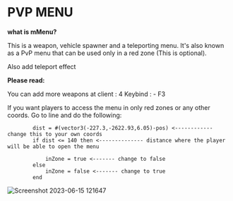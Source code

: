 # PVP MENU

**what is mMenu?**

This is a weapon, vehicle spawner and a teleporting menu. It's also known as a PvP menu that can be used only in a red zone (This is optional). 

Also add teleport effect

**Please read:**

You can add more weapons at client : 4
Keybind : - F3

If you want players to access the menu in only red zones or any other coords. Go to line and do the following:

```
        dist = #(vector3(-227.3,-2622.93,6.05)-pos) <------------ change this to your own coords
        if dist <= 140 then <-------------- distance where the player will be able to open the menu

            inZone = true <------- change to false
        else
            inZone = false <------- change to true
        end

```

![Screenshot 2023-06-15 121647](https://github.com/WOLFALEN/WS-PVP-MENU/assets/123537406/a332ff19-81cb-4ef3-a31c-61619a0114a6)

